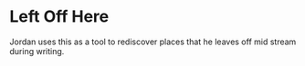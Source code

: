 # Left Off Here
Jordan uses this as a tool to rediscover places that he leaves off mid stream during writing. 

